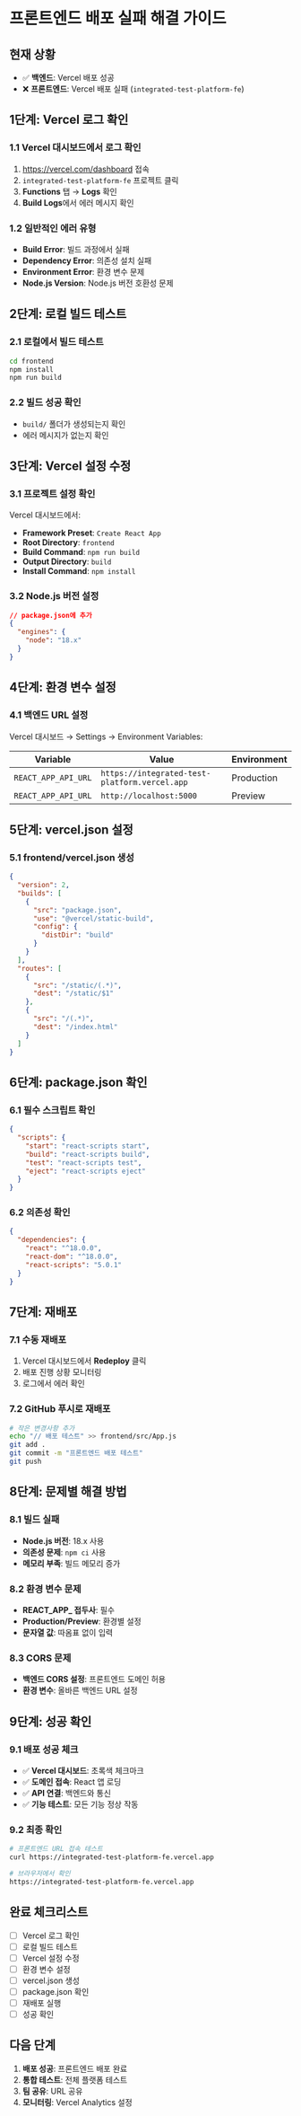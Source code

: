 # 프론트엔드 배포 실패 해결 가이드

## 현재 상황
- ✅ **백엔드**: Vercel 배포 성공
- ❌ **프론트엔드**: Vercel 배포 실패 (`integrated-test-platform-fe`)

## 1단계: Vercel 로그 확인

### 1.1 Vercel 대시보드에서 로그 확인
1. https://vercel.com/dashboard 접속
2. `integrated-test-platform-fe` 프로젝트 클릭
3. **Functions** 탭 → **Logs** 확인
4. **Build Logs**에서 에러 메시지 확인

### 1.2 일반적인 에러 유형
- **Build Error**: 빌드 과정에서 실패
- **Dependency Error**: 의존성 설치 실패
- **Environment Error**: 환경 변수 문제
- **Node.js Version**: Node.js 버전 호환성 문제

## 2단계: 로컬 빌드 테스트

### 2.1 로컬에서 빌드 테스트
```bash
cd frontend
npm install
npm run build
```

### 2.2 빌드 성공 확인
- `build/` 폴더가 생성되는지 확인
- 에러 메시지가 없는지 확인

## 3단계: Vercel 설정 수정

### 3.1 프로젝트 설정 확인
Vercel 대시보드에서:
- **Framework Preset**: `Create React App`
- **Root Directory**: `frontend`
- **Build Command**: `npm run build`
- **Output Directory**: `build`
- **Install Command**: `npm install`

### 3.2 Node.js 버전 설정
```json
// package.json에 추가
{
  "engines": {
    "node": "18.x"
  }
}
```

## 4단계: 환경 변수 설정

### 4.1 백엔드 URL 설정
Vercel 대시보드 → Settings → Environment Variables:

| Variable | Value | Environment |
|----------|-------|-------------|
| `REACT_APP_API_URL` | `https://integrated-test-platform.vercel.app` | Production |
| `REACT_APP_API_URL` | `http://localhost:5000` | Preview |

## 5단계: vercel.json 설정

### 5.1 frontend/vercel.json 생성
```json
{
  "version": 2,
  "builds": [
    {
      "src": "package.json",
      "use": "@vercel/static-build",
      "config": {
        "distDir": "build"
      }
    }
  ],
  "routes": [
    {
      "src": "/static/(.*)",
      "dest": "/static/$1"
    },
    {
      "src": "/(.*)",
      "dest": "/index.html"
    }
  ]
}
```

## 6단계: package.json 확인

### 6.1 필수 스크립트 확인
```json
{
  "scripts": {
    "start": "react-scripts start",
    "build": "react-scripts build",
    "test": "react-scripts test",
    "eject": "react-scripts eject"
  }
}
```

### 6.2 의존성 확인
```json
{
  "dependencies": {
    "react": "^18.0.0",
    "react-dom": "^18.0.0",
    "react-scripts": "5.0.1"
  }
}
```

## 7단계: 재배포

### 7.1 수동 재배포
1. Vercel 대시보드에서 **Redeploy** 클릭
2. 배포 진행 상황 모니터링
3. 로그에서 에러 확인

### 7.2 GitHub 푸시로 재배포
```bash
# 작은 변경사항 추가
echo "// 배포 테스트" >> frontend/src/App.js
git add .
git commit -m "프론트엔드 배포 테스트"
git push
```

## 8단계: 문제별 해결 방법

### 8.1 빌드 실패
- **Node.js 버전**: 18.x 사용
- **의존성 문제**: `npm ci` 사용
- **메모리 부족**: 빌드 메모리 증가

### 8.2 환경 변수 문제
- **REACT_APP_ 접두사**: 필수
- **Production/Preview**: 환경별 설정
- **문자열 값**: 따옴표 없이 입력

### 8.3 CORS 문제
- **백엔드 CORS 설정**: 프론트엔드 도메인 허용
- **환경 변수**: 올바른 백엔드 URL 설정

## 9단계: 성공 확인

### 9.1 배포 성공 체크
- ✅ **Vercel 대시보드**: 초록색 체크마크
- ✅ **도메인 접속**: React 앱 로딩
- ✅ **API 연결**: 백엔드와 통신
- ✅ **기능 테스트**: 모든 기능 정상 작동

### 9.2 최종 확인
```bash
# 프론트엔드 URL 접속 테스트
curl https://integrated-test-platform-fe.vercel.app

# 브라우저에서 확인
https://integrated-test-platform-fe.vercel.app
```

## 완료 체크리스트

- [ ] Vercel 로그 확인
- [ ] 로컬 빌드 테스트
- [ ] Vercel 설정 수정
- [ ] 환경 변수 설정
- [ ] vercel.json 생성
- [ ] package.json 확인
- [ ] 재배포 실행
- [ ] 성공 확인

## 다음 단계

1. **배포 성공**: 프론트엔드 배포 완료
2. **통합 테스트**: 전체 플랫폼 테스트
3. **팀 공유**: URL 공유
4. **모니터링**: Vercel Analytics 설정 
